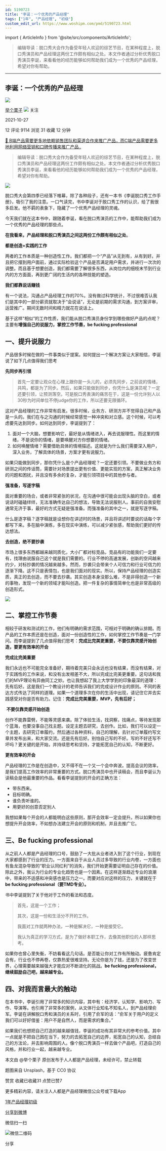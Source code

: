 ```yaml
---
id: 5190723
title: "李诞：一个优秀的产品经理"
tags: ["1年", "产品经理", "初级"]
custom_edit_url: https://www.woshipm.com/pmd/5190723.html
---
```

import { ArticleInfo } from '@site/src/components/ArticleInfo';

<ArticleInfo
    author="举个栗子"
    authorLink="https://www.woshipm.com/u/903344"
    published="2021-10-27"
    views={9114}
    comments={12}
    collects={31}
/>

> 编辑导读：脱口秀大会作为备受年轻人欢迎的综艺节目，在某种程度上，脱口秀演员和产品经理这两份工作颇有相似之处。本文作者通过分析优秀脱口秀演员李诞，来看看他的经历能够如何帮助我们成为一个优秀的产品经理，希望对你有帮助。

---

## 李诞：一个优秀的产品经理

[![](https://static.woshipm.com/view/woshipm_api_def_20230725142419_7872.png?imageView2/1/w/72/h/72/q/100)](https://www.woshipm.com/u/903344)

[举个栗子](https://www.woshipm.com/u/903344) ![](https://static.woshipm.com/tag/1101_1@2x.png) 关注

2021-10-27

12 评论 9114 浏览 31 收藏 12 分钟

[🔗 B端产品需要更多地依赖销售团队和渠道合作来推广产品，而C端产品需要更多地利用网络营销和口碑传播来推广产品..](https://ke.qidianla.com/courses/bcpm)

> 编辑导读：脱口秀大会作为备受年轻人欢迎的综艺节目，在某种程度上，脱口秀演员和产品经理这两份工作颇有相似之处。本文作者通过分析优秀脱口秀演员李诞，来看看他的经历能够如何帮助我们成为一个优秀的产品经理，希望对你有帮助。

![](https://image.woshipm.com/wp-files/2021/10/m51QwZIHUAEK3HKUoiSK.jpg)

脱口秀大会第四季已经落下帷幕，除了各种段子，还有一本书《李诞脱口秀工作手册》，吸引了我的注意。一口气读完，书中李诞对于脱口秀工作的认识，给了我很多启发。他不羁的表象下，隐藏了一个优秀产品经理的灵魂。

今天我们就在这本书中，跟随着李诞，看在脱口秀演员的工作中，能帮助我们成为一个优秀的产品经理的那些点。

**在我看来，产品经理和脱口秀演员之间这两份工作颇有相似之处**。

**都是创造+实践的工作**

两者的工作本质是一种创造性工作。我们都把一个“产品”从无到有，从有到好。并且把它摆到用户面前，通过实际检验这个产品是否满足用户需求，并进行一次次的调整。而且基于想要创造，我们都需要了解很多东西，从岗位内的细枝末节到行业内的方方面面，再到更广阔的生活内的各种技能的塑造。

**我们都靠说话赚钱**

有一个说法，沟通占产品经理工作的70%。没有做过科学统计，不过很难否认我们是其中的一部分薪资就取决于“会说话”，无论是前期的需求沟通，到方案评审，运营推广。期间无数时间和精力就花在说话上。

基于这样“相似”的工作性质，我们能从脱口秀演员身份学到哪些做好产品的点呢？主要有**增强自己的说服力，掌控工作节奏，be fucking professional**

## 一、提升说服力

产品很多时候在做的一件事类似于提案。如何提出一个解决方案让大家相信，李诞说了如下几点值得我们思考

**先同步再引领**

> 首先一定要让观众在心理上跟你是一头儿的，必须先同步，之前说的情绪，共鸣，都是为了同步。然后，如果只能做到同步，你凭什么是演员呢？一定还要引领，让预测落空。可是脱口秀表演的痛苦在于，这是一份允许别人以30秒为时间单位不停judge你的工作，所以还要无限循环。

这对产品经理的工作非常有启发。很多时候，业务方、研测方并不觉得自己和产品是一头的。我们在与之沟通的时候经常感觉一种冲突和对立感。这个时候，可以考虑要先达到同步。如何达到同步，李诞提到了：

1.  面对一个大脑，想要影响它，最好是从情绪进入，再去说服理性。而这里的情绪，不是说你的情绪，是要唤醒对方你想要的情绪。
2.  如何唤醒情绪？需要借助具体的情境描述。这就是为什么我们需要深入用户，深入业务，了解具体的场景，方案才更有说服力。

如果只能做到同步，那你凭什么是个产品经理呢？一定还要引领。不要做业务方和研测之间的传话筒，需要针对场景提出更有价值、更能实现的方案，真正解决业务的问题和困扰，并且没有多余的复杂，才能引领项目中的其他参与者。

**强准备，写逐字稿**

面对重要的场合，或者非常紧张的状况，在沟通中很可能会出现头脑的空白，或者说话时磕磕绊绊，无法准确传达自己的想法，导致无法说服别人。事前的自我安慰通常无济于事，最好的方式无疑是强准备。而强准备的其中之一，就是写逐字稿。

什么是逐字稿？逐字稿就是设想你在讲述时的场景，并且将讲述时要说的话每个字都写下来。多在脑中演练，多在现实中演练，可以减少紧张感，帮助我们更好的传达想法。

**去创造，绝不要抄袭**

市场上很多东西都越来越同质化，大小厂都对标竞品，竞品有的功能我们一定要有，找理由说服自己这个就是我们需要的。行业不停的高速发展，创新的空间越来约少，对标抄袭的情况越来越多。然而，抄袭只会带来个人可信力和行业可信力的逐渐下降。这不只是表情包，也是我们面对的现实。所以，保持产品经理的创造实质，真正的去创造，而不要去抄袭。其实创造本身没那么难，不是非得创造一个新的事物，发现一个新的领域才能叫创造。把一件复杂的事情简单化也是非常高级的创造形式。

![](https://image.woshipm.com/wp-files/2021/10/J5ZsVchguhCFOxHOQunS.jpg)

## 二、掌控工作节奏

相较于研发和测试的工作，他们有明确的需求范围，可相对于明确的确认排期。而产品的工作本质还是在创造，面对一份创造性的工作，如何掌控工作节奏是一门学问。而李诞提到了几点值得我们思考：**完成比完美更重要，不要仅靠灵感开始创造，要更有效率的开会**

**完成比完美重要**

我们永远也不可能完全准备好，期待着完美只会永远也没有结果，而没有结果，对于实践性的工作来说，和没有出发相差不大，所以完成比完美更重要。这句话和我们的MVP理论有异曲同工之妙。也让我想起了我上大学学到的印象最深的道理：先有后好。这是我们一个教设计的老师告诉我们的完成设计作业的原则。不同的表达方式传达了同样的道理。如果一个道理多次在你的生活中出现，请记住它并去实践感受对你是否有助力。记住：**完成比完美重要，MVP，先有后好；**

 **不要仅靠灵感开始创造**

创作不能靠雷劈，不能等灵感来袭。除了体验生活，找洞察，找痛点，等待发现那个蓝海，也要没事自己找主题。设定主题去研究，去创作。比如，我们可以设定一个主题，去研究订单履约，然后通过各种资料，自己的理解，去针对订单履约写文章并发布出来，和大家交流。还是先有后好。别怕自己写的不好。写的不好还写不坏吗？更关键的是开始，并持续思考和坚持，才能拓宽自己的认知，不断更好。

**更有效率的开会**

产品经理的工作是在创造中，又不得不在一个又一个会中奔波。提高会议的效率，是我们提高工作效率的非常重要的方式。脱口秀演员中也开读稿会，而且李诞认为读稿会是他最重要的作品。看看李诞提到的开会的正确方法：

*   带东西来。
*   目标明确。
*   谁负责听谁的。
*   用更好的创意否定别人

我想如果每个开会的人都能明白这些原则，那开会效率一定会提升。所以如果你也想提升开会效率，不如想办法建立开会的原则和机制，并且去推广它。

## 三、Be fucking professional

从之前人人都是产品经理的口号，鼓励了一大批从业者进入到了这个行业，到现在大家都感到了行业的压力。一方面来自于从业人员过多导致的行业内卷，一方面也有鱼龙混杂导致的“职业认同红利”的消失，我们开始更需要证明自己存在的价值。除此之外，我认为行业的专业化趋势也是一个因素。在这样逐渐趋近专业的浪潮中，带来的不适感和冲突感也是压力之一。而要对应对这样的压力，关键就在于**be fucking professional（要TMD专业）。**

书中李诞提到了关于他对于工作的看法和态度。

> 首先，这是一个工作；
> 
> 其次，这是一份和生活分不开的工作。
> 
> 我面对工作就两种办法，一种是解决它，一种是接受它。
> 
> 我认为真正的学习方式，是为了做好本职工作，去像其他职位的人那样思考。

如果你也曾心里失衡，不妨看看这几句话。是否能让你对工作有所触动。疲惫肯定会有，行业也不停再卷，仅靠热爱很难坚持。无论你是为了钱，还是为了改变世界，心理需要越来越强大才能应对不断进化的挑战。**be fucking professional，继续鼓励自己吧，越来越专业。**

## 四、对我而言最大的触动

在本书中，李诞引用了非常多的知识内容，其中有：经济学，认知学、影响力、写作、导演等。也引用了非常多的案例，从文体行业知名不知名人，到产品经理俞军。李诞在讲解脱口秀和演员的关系时，引用了俞军的话：“俞军关于用户的定义我们可以好好借鉴：用户不是自然人，而是需求的集合。”

如果我们也想把自己打造的越来越值钱，李诞的成功有其非常大的参考价值。其中一点就是不把自己困在当下，努力的去拓宽自己的边界，拓宽自己的认知，总结自己的方法论，并去影响周围的人。像个脱口秀演员一样去做个产品吧，打造自己的风格，并和行业一起，越来越专业。

本文由 @举个栗子 原创发布于人人都是产品经理，未经许可，禁止转载

题图来自 Unsplash，基于 CC0 协议

赞赏 收藏已收藏31 点赞已赞7

更多精彩内容，请关注人人都是产品经理微信公众号或下载App

[1年](https://www.woshipm.com/tag/1%e5%b9%b4)[产品经理](https://www.woshipm.com/tag/pmd)[初级](https://www.woshipm.com/tag/%e5%88%9d%e7%ba%a7)

[分享到微博](https://service.weibo.com/share/share.php?appkey=2775287854&title=李诞：一个优秀的产品经理&url=https://www.woshipm.com/pmd/5190723.html&pic=https://image.woshipm.com/wp-files/2021/10/m51QwZIHUAEK3HKUoiSK.jpg)

微信扫一扫

![微信二维码](https://api.pwmqr.com/qrcode/create/?url=https://www.woshipm.com/pmd/5190723.html)

分享